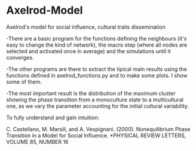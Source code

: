 # Axelrod-Model
Axelrod's model for social influence, cultural traits dissemination

-There are a basic program for the functions defining the neighbours (it's easy to change the kind of network), the macro step (where all nodes are selected and activated once in average) and the simulations until it converges.

-The other programs are there to extract the tipical main results using the functions defined in axelrod_functions.py and to make some plots. I show some of them.

-The most important result is the distribution of the maximum cluster showing the phase transition from a monoculture state to a multicultural one, as we vary the parameter accounting for the initial cultural variability.


To fully understand and gain intuition:

C. Castellano, M. Marsili, and A. Vespignani. (2000). Nonequilibrium Phase Transition in a Model for Social Influence. *PHYSICAL REVIEW LETTERS, VOLUME 85, NUMBER 16
